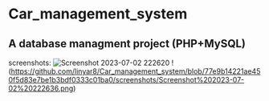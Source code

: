 # Car_management_system
## A database managment project (PHP+MySQL)

screenshots:
![Screenshot 2023-07-02 222620](https://github.com/linyar8/Car_management_system/assets/107471691/5b82b552-4198-4e44-93e6-d4b11cfcb6d3)
!(https://github.com/linyar8/Car_management_system/blob/77e9b14221ae450f5d83e7be1b3bdf0333c01ba0/screenshots/Screenshot%202023-07-02%20222636.png)
